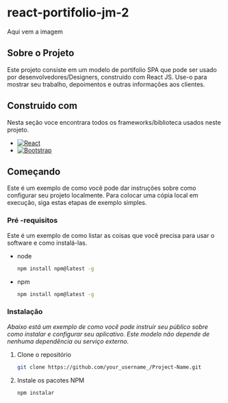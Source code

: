 # react-portifolio-jm-2
Aqui vem a imagem
## Sobre o Projeto 
Este projeto consiste em um modelo de portifolio SPA que pode ser usado por desenvolvedores/Designers, construido com React JS.
Use-o para mostrar seu trabalho, depoimentos e outras informações aos clientes.

## Construido com 
Nesta seção voce encontrara todos os frameworks/biblioteca usados neste projeto.

* [![ React ][React.js]][React-url]
* [![ Bootstrap ][Bootstrap.com]][Bootstrap-url]


##  Começando

Este é um exemplo de como você pode dar instruções sobre como configurar seu projeto localmente.
Para colocar uma cópia local em execução, siga estas etapas de exemplo simples.

###  Pré -requisitos

Este é um exemplo de como listar as coisas que você precisa para usar o software e como instalá-las.
* node
  ```sh
  npm install npm@latest -g
  ```
* npm
  ```sh
  npm install npm@latest -g
  ```

###  Instalação

_Abaixo está um exemplo de como você pode instruir seu público sobre como instalar e configurar seu aplicativo. Este modelo não depende de nenhuma dependência ou serviço externo._

1. Clone o repositório
   ```sh
   git clone https://github.com/your_username_/Project-Name.git
   ```
3. Instale os pacotes NPM
   ```sh
   npm instalar
   ```
<!-- MARKDOWN LINKS & IMAGES -->
<!-- https://www.markdownguide.org/basic-syntax/#reference-style-links -->
[typescript]:https://img.shields.io/badge/TypeScript-007ACC?style=for-the-badge&logo=typescript&logoColor=white
[contributors-shield]: https://img.shields.io/github/contributors/othneildrew/Best-README-Template.svg?style=for-the-badge
[contributors-url]: https://github.com/othneildrew/Best-README-Template/graphs/contributors
[forks-shield]: https://img.shields.io/github/forks/othneildrew/Best-README-Template.svg?style=for-the-badge
[forks-url]: https://github.com/othneildrew/Best-README-Template/network/members
[stars-shield]: https://img.shields.io/github/stars/othneildrew/Best-README-Template.svg?style=for-the-badge
[stars-url]: https://github.com/othneildrew/Best-README-Template/stargazers
[issues-shield]: https://img.shields.io/github/issues/othneildrew/Best-README-Template.svg?style=for-the-badge
[issues-url]: https://github.com/othneildrew/Best-README-Template/issues
[license-shield]: https://img.shields.io/github/license/othneildrew/Best-README-Template.svg?style=for-the-badge
[license-url]: https://github.com/othneildrew/Best-README-Template/blob/master/LICENSE.txt
[linkedin-shield]: https://img.shields.io/badge/-LinkedIn-black.svg?style=for-the-badge&logo=linkedin&colorB=555
[linkedin-url]: https://linkedin.com/in/othneildrew
[product-screenshot]: images/screenshot.png
[Next.js]: https://img.shields.io/badge/next.js-000000?style=for-the-badge&logo=nextdotjs&logoColor=white
[Next-url]: https://nextjs.org/
[React.js]: https://img.shields.io/badge/React-20232A?style=for-the-badge&logo=react&logoColor=61DAFB
[React-url]: https://reactjs.org/
[Vue.js]: https://img.shields.io/badge/Vue.js-35495E?style=for-the-badge&logo=vuedotjs&logoColor=4FC08D
[Vue-url]: https://vuejs.org/
[Angular.io]: https://img.shields.io/badge/Angular-DD0031?style=for-the-badge&logo=angular&logoColor=white
[Angular-url]: https://angular.io/
[Svelte.dev]: https://img.shields.io/badge/Svelte-4A4A55?style=for-the-badge&logo=svelte&logoColor=FF3E00
[Svelte-url]: https://svelte.dev/
[Laravel.com]: https://img.shields.io/badge/Laravel-FF2D20?style=for-the-badge&logo=laravel&logoColor=white
[Laravel-url]: https://laravel.com
[Bootstrap.com]: https://img.shields.io/badge/Bootstrap-563D7C?style=for-the-badge&logo=bootstrap&logoColor=white
[Bootstrap-url]: https://getbootstrap.com
[JQuery.com]: https://img.shields.io/badge/jQuery-0769AD?style=for-the-badge&logo=jquery&logoColor=white
[JQuery-url]: https://jquery.com 

